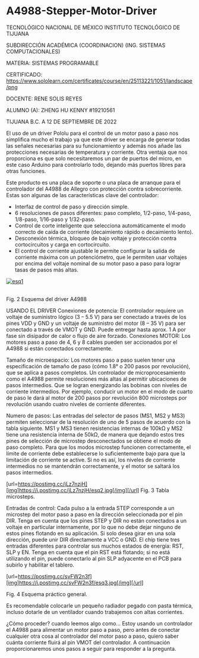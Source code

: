 # A4988-Stepper-Motor-Driver

 
TECNOLÓGICO NACIONAL DE MÉXICO
INSTITUTO TECNOLÓGICO DE TIJUANA

SUBDIRECCIÓN ACADÉMICA
(COORDINACION)
(ING. SISTEMAS COMPUTACIONALES)


MATERIA:
SISTEMAS PROGRAMABLE

CERTIFICADO: https://www.sololearn.com/certificates/course/en/25113221/1051/landscape/png

DOCENTE:
RENE SOLIS REYES

ALUMNO (A):
ZHENG HU KENNY #19210561



TIJUANA B.C. A 12 DE SEPTIEMBRE DE 2022


El uso de un driver Pololu para el control de un motor paso a paso nos simplifica mucho el trabajo ya que este driver se encarga de generar todas las señales necesarias para su funcionamiento y además nos añade las protecciones necesarias de temperatura y corriente. Otra ventaja que nos proporciona es que solo necesitaremos un par de puertos del micro, en este caso Arduino para controlarlo todo, dejando más puertos libres para otras funciones.

Este producto es una placa de soporte o una placa de arranque para el controlador del A4988 de Allegro con protección contra sobrecorriente. Estas son algunas de las características clave del controlador:

+ Interfaz de control de paso y dirección simple.
+ 6 resoluciones de pasos diferentes: paso completo, 1/2-paso, 1/4-paso, 1/8-paso, 1/16-paso y 1/32-paso.
+ Control de corte inteligente que selecciona automáticamente el modo correcto de caída de corriente (decaimiento rápido o decaimiento lento).
+ Desconexión térmica, bloqueo de bajo voltaje y protección contra cortocircuitos y carga en cortocircuito.
+ El control de corriente ajustable le permite configurar la salida de corriente máxima con un potenciómetro, que le permiten usar voltajes por encima del voltaje nominal de su motor paso a paso para lograr tasas de pasos más altas.

<a href="https://postimages.org/" target="_blank"><img src="https://i.postimg.cc/Njr7wXQf/esq1.jpg" alt="esq1"/></a><br/><br/>

Fig. 2 Esquema del driver A4988

USANDO EL DRIVER
Conexiones de potencia: El controlador requiere un voltaje de suministro lógico (3 – 5.5 V) para ser conectado a través de los pines VDD y GND y un voltaje de suministro del motor (8 – 35 V) para ser conectado a través de VMOT y GND. Puede entregar hasta aprox. 1 A por fase sin disipador de calor o flujo de aire forzado. Conexiones MOTOR: Los motores paso a paso de 4, 6 y 8 cables pueden ser accionados por el A4988 si están conectados correctamente.

Tamaño de microespacio: Los motores paso a paso suelen tener una especificación de tamaño de paso (cómo 1.8° o 200 pasos por revolución), que se aplica a pasos completos. Un controlador de microprocesamiento como el A4988 permite resoluciones más altas al permitir ubicaciones de pasos intermedios. Que se logran energizando las bobinas con niveles de corriente intermedios. Por ejemplo, conducir un motor en el modo de cuarto de paso le dará al motor de 200 pasos por revolución 800 microsteps por revolución usando cuatro niveles de corriente diferentes.

Numero de pasos: Las entradas del selector de pasos (MS1, MS2 y MS3) permiten seleccionar de la resolución de uno de 5 pasos de acuerdo con la tabla siguiente. MS1 y MS3 tienen resistencias internas de 100kΩ y MS2 tiene una resistencia interna de 50kΩ, de manera que dejando estos tres pines de selección de microstep desconectados se obtiene el modo de paso completo. Para que los modos microstep funcionen correctamente, el límite de corriente debe establecerse lo suficientemente bajo para que la limitación de corriente se active. Si no es así, los niveles de corriente intermedios no se mantendrán correctamente, y el motor se saltará los pasos intermedios.

[url=https://postimg.cc/jLz7nzjH][img]https://i.postimg.cc/jLz7nzjH/esq2.jpg[/img][/url]
Fig. 3 Tabla microsteps.

Entradas de control: Cada pulso a la entrada STEP corresponde a un microstep del motor paso a paso en la dirección seleccionada por el pin DIR. Tenga en cuenta que los pines STEP y DIR no están conectados a un voltaje en particular internamente, por lo que no debe dejar ninguno de estos pines flotando en su aplicación. Si solo desea girar en una sola dirección, puede unir DIR directamente a VCC o GND. El chip tiene tres entradas diferentes para controlar sus muchos estados de energía: RST, SLP y EN. Tenga en cuenta que el pin RST está flotando; si no está utilizando el pin, puede conectarlo al pin SLP adyacente en el PCB para subirlo y habilitar el tablero.

[url=https://postimg.cc/svFW2n3f][img]https://i.postimg.cc/svFW2n3f/esq3.jpg[/img][/url]

Fig. 4 Esquema práctico general.

Es recomendable colocarle un pequeño radiador pegado con pasta térmica, incluso dotarle de un ventilador cuando trabajemos con altas corrientes.

¿Cómo proceder? cuando leemos algo como… Estoy usando un controlador el A4988 para alimentar un motor paso a paso, pero antes de conectar cualquier otra cosa al controlador del motor paso a paso, quiero saber cuánta corriente fluirá al pin VMOT del controlador. A continuación proporcionaremos unos pasos a seguir para responder a la pregunta.
